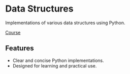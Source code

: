 # Data Structures

Implementations of various data structures using Python.

[Course](https://www.youtube.com/watch?v=RBSGKlAvoiM&t=3509s) 

## Features
- Clear and concise Python implementations.
- Designed for learning and practical use.